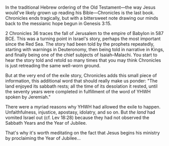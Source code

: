 In the traditional Hebrew ordering of the Old Testament—the way Jesus would've likely grown up reading his Bible—Chronicles is the last book. Chronicles ends tragically, but with a bittersweet note drawing our minds back to the messianic hope begun in Genesis 3:15.

2 Chronicles 36 traces the fall of Jerusalem to the empire of Babylon in 587 BCE. This was a turning point in Israel's story, perhaps the most important since the Red Sea. The story had been told by the prophets repeatedly, starting with warnings in Deuteronomy, then being told in narrative in Kings, and finally being one of the chief subjects of Isaiah–Malachi. You start to hear the story told and retold so many times that you may think Chronicles is just retreading the same well-worn ground.

But at the very end of the exile story, Chronicles adds this small piece of information, this additional word that should really make us ponder: "The land enjoyed its sabbath rests; all the time of its desolation it rested, until the seventy years were completed in fulfillment of the word of YHWH spoken by Jeremiah."

There were a myriad reasons why YHWH had allowed the exile to happen. Unfaithfulness, injustice, apostasy, idolatry, and so on. But _the land_ had vomited Israel out (cf. Lev 18:28) because they had not observed the Sabbath Years and the Year of Jubilee.

That's why it's worth meditating on the fact that Jesus begins his ministry by proclaiming the Year of Jubilee...